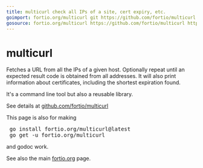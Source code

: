 ```yaml
---
title: multicurl check all IPs of a site, cert expiry, etc.
goimport: fortio.org/multicurl git https://github.com/fortio/multicurl
gosource: fortio.org/multicurl https://github.com/fortio/multicurl https://github.com/fortio/multicurl/tree/main{/dir} https://github.com/fortio/multicurl/blob/main{/dir}/{file}#L{line}
---
```


# multicurl
Fetches a URL from all the IPs of a given host. Optionally repeat until an expected result code is obtained from all addresses. It will also print information about certificates, including the shortest expiration found.

It's a command line tool but also a reusable library.

See details at [github.com/fortio/multicurl](https://github.com/fortio/multicurl#multicurl)

This page is also for making
<pre>
 go install fortio.org/multicurl@latest
 go get -u fortio.org/multicurl
</pre>
and godoc work.
<p>
See also the main <a href="https://fortio.org/">fortio.org</a> page.
